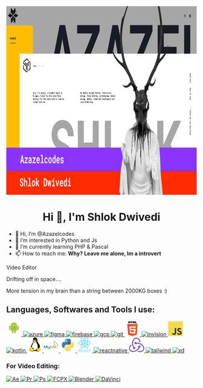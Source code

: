 <img src="https://github.com/Azazelcodes/Azazelcodes/blob/main/finalbanner.png" alt="Banner" width = 1000 height = 500>

<h1 align="center">Hi 👋, I'm Shlok Dwivedi</h1>

- 👋 Hi, I’m @Azazelcodes
- 👀 I’m interested in Python and Js
- 🌱 I’m currently learning PHP & Pascal
- 📫 How to reach me: **Why? Leave me alone, Im a introvert**

Video Editor

Drifting off in space....


More tension in my brain than a string between 2000KG boxes :)

<h2 align="left">Languages, Softwares and Tools I use:</h2>
<p align="left"> <a href="https://developer.android.com" target="_blank"> <img src="https://raw.githubusercontent.com/devicons/devicon/master/icons/android/android-original-wordmark.svg" alt="android" width="40" height="40"/> </a>  
<a href="https://azure.microsoft.com/en-in/" target="_blank"> <img src="https://www.vectorlogo.zone/logos/microsoft_azure/microsoft_azure-icon.svg" alt="azure" width="40" height="40"/> </a> 
<a href="https://www.figma.com/" target="_blank"> <img src="https://www.vectorlogo.zone/logos/figma/figma-icon.svg" alt="figma" width="40" height="40"/> </a> 
<a href="https://firebase.google.com/" target="_blank"> <img src="https://www.vectorlogo.zone/logos/firebase/firebase-icon.svg" alt="firebase" width="40" height="40"/> </a> 
<a href="https://cloud.google.com" target="_blank"> <img src="https://www.vectorlogo.zone/logos/google_cloud/google_cloud-icon.svg" alt="gcp" width="40" height="40"/> </a> 
<a href="https://git-scm.com/" target="_blank"> <img src="https://www.vectorlogo.zone/logos/git-scm/git-scm-icon.svg" alt="git" width="40" height="40"/> </a> 
<a href="https://www.w3.org/html/" target="_blank"> <img src="https://raw.githubusercontent.com/devicons/devicon/master/icons/html5/html5-original-wordmark.svg" alt="html5" width="40" height="40"/> </a> 
<a href="https://www.invisionapp.com/" target="_blank"> <img src="https://www.vectorlogo.zone/logos/invisionapp/invisionapp-icon.svg" alt="invision" width="40" height="40"/> </a> 
<a href="https://developer.mozilla.org/en-US/docs/Web/JavaScript" target="_blank"> <img src="https://raw.githubusercontent.com/devicons/devicon/master/icons/javascript/javascript-original.svg" alt="javascript" width="40" height="40"/> </a> 
<a href="https://kotlinlang.org" target="_blank"> <img src="https://www.vectorlogo.zone/logos/kotlinlang/kotlinlang-icon.svg" alt="kotlin" width="40" height="40"/> </a> 
<a href="https://www.linux.org/" target="_blank"> <img src="https://raw.githubusercontent.com/devicons/devicon/master/icons/linux/linux-original.svg" alt="linux" width="40" height="40"/> </a> 
<a href="https://www.mysql.com/" target="_blank"> <img src="https://raw.githubusercontent.com/devicons/devicon/master/icons/mysql/mysql-original-wordmark.svg" alt="mysql" width="40" height="40"/> </a>
<a href="https://www.python.org" target="_blank"> <img src="https://raw.githubusercontent.com/devicons/devicon/master/icons/python/python-original.svg" alt="python" width="40" height="40"/> </a> 
<a href="https://reactjs.org/" target="_blank"> <img src="https://raw.githubusercontent.com/devicons/devicon/master/icons/react/react-original-wordmark.svg" alt="react" width="40" height="40"/> </a> 
<a href="https://reactnative.dev/" target="_blank"> <img src="https://reactnative.dev/img/header_logo.svg" alt="reactnative" width="40" height="40"/> </a> 
<a href="https://redux.js.org" target="_blank"> <img src="https://raw.githubusercontent.com/devicons/devicon/master/icons/redux/redux-original.svg" alt="redux" width="40" height="40"/> </a> 
<a href="https://tailwindcss.com/" target="_blank"> <img src="https://www.vectorlogo.zone/logos/tailwindcss/tailwindcss-icon.svg" alt="tailwind" width="40" height="40"/> </a>  
<a href="https://www.adobe.com/products/xd.html" target="_blank"> <img src="https://cdn.worldvectorlogo.com/logos/adobe-xd.svg" alt="xd" width="40" height="40"/> </a> </p>

<h3 align="left">For Video Editing:</h3>
<p align="left">
<a href="https://www.adobe.com/products/aftereffects.html" target="_blank"> <img src="https://cdn.worldvectorlogo.com/logos/after-effects-2019.svg" alt="Ae" width="40" height="40"/> </a>
<a href="https://www.adobe.com/products/premiere.html" target="_blank"> <img src="https://cdn.worldvectorlogo.com/logos/premiere-cc.svg" alt="Pr" width="40" height="40"/> </a>
<a href="https://www.adobe.com/products/photoshop.html" target="_blank"> <img src="https://cdn.worldvectorlogo.com/logos/adobe-photoshop-cs6.svg" alt="Ps" width="40" height="40"/> </a>
<a href="https://www.apple.com/in/final-cut-pro/" target="_blank"> <img src="https://cdn.freelogovectors.net/wp-content/uploads/2020/11/final-cut-pro-x-logo.png" alt="FCPX" width="40" height="40"/> </a>
<a href="https://www.blender.org/" target="_blank"> <img src="https://cdn.worldvectorlogo.com/logos/blender-2.svg" alt="Blender" width="40" height="40"/> </a>
<a href="https://www.blackmagicdesign.com/products/davinciresolve/whatsnew" target="_blank"> <img src="https://cdn.worldvectorlogo.com/logos/davinci-resolve-12.svg" alt="DaVinci" width="40" height="40"/> </a>
</p>

<!---
Azazelcodes/Azazelcodes is a ✨ special ✨ repository because its `README.md` (this file) appears on your GitHub profile.
You can click the Preview link to take a look at your changes.
--->
